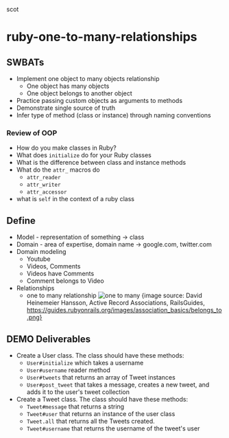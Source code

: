 scot
# ruby-one-to-many-relationships

## SWBATs

* Implement one object to many objects relationship
  * One object has many objects
  * One object belongs to another object
* Practice passing custom objects as arguments to methods
* Demonstrate single source of truth
* Infer type of method \(class or instance\) through naming conventions

### Review of OOP 
* How do you make classes in Ruby?
* What does `initialize` do for your Ruby classes 
* What is the difference between class and instance methods 
* What do the `attr_` macros do
    - `attr_reader`
    - `attr_writer`
    - `attr_accessor`
* what is `self` in the context of a ruby class

## Define 
* Model - representation of something -> class
* Domain - area of expertise, domain name -> google.com, twitter.com
* Domain modeling 
    - Youtube
    - Videos, Comments
    - Videos have Comments
    - Comment belongs to Video 
* Relationships 
    - one to many relationship 
    ![one to many](https://guides.rubyonrails.org/images/association_basics/belongs_to.png) {image source: David Heinemeier Hansson, Active Record Associations, RailsGuides, https://guides.rubyonrails.org/images/association_basics/belongs_to.png}


## DEMO Deliverables 
* Create a User class. The class should have these methods:
  * `User#initialize` which takes a username
  * `User#username` reader method
  * `User#tweets` that returns an array of Tweet instances
  * `User#post_tweet` that takes a message, creates a new tweet, and adds it to the user's tweet collection
* Create a Tweet class. The class should have these methods:
  * `Tweet#message` that returns a string
  * `Tweet#user` that returns an instance of the user class
  * `Tweet.all` that returns all the Tweets created.
  * `Tweet#username` that returns the username of the tweet's user